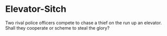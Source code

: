 # Elevator-Sitch
Two rival police officers compete to chase a thief on the run up an elevator. Shall they cooperate or scheme to steal the glory?

